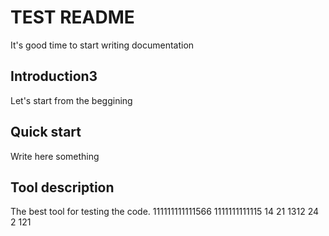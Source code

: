 # TEST README
 It's good time to start writing documentation

## Introduction3
Let's start from the beggining

## Quick start
Write here something

## Tool description
The best tool for testing the code.
111111111111566
1111111111115
14
21
1312
24
2
121
